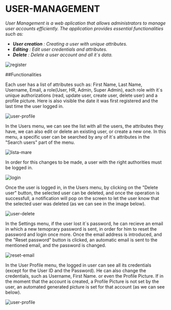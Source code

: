 # USER-MANAGEMENT
_User Management is a web aplication that allows administrators to manage user accounts efficiently.
The application provides essential functionalities such as:_

- ***User creation*** _: Creating a user with unique attributes._
- ***Editing*** _: Edit user credentials and attributes._
- ***Delete*** _: Delete a user account and all it`s data._

![register](https://github.com/user-attachments/assets/d19c8bba-184f-439e-a0e0-81b02ddb16f5)

##Functionalities

Each user has a list of attributes such as:
First Name, Last Name, Username, Email, a role(User, HR, Admin, Super Admin), each role with it`s unique authorizations (read, update user, create user, delete user) and a profile picture. Here is also visible the date it was first registered and the last time the user logged in.

![user-profile](https://github.com/user-attachments/assets/af4d77c3-f7ee-47ec-af24-239be0ef47c8)

In the Users menu, we can see the list with all the users, the attributes they have, we can also edit or delete an existing user, or create a new one.
In this menu, a specific user can be searched by any of it`s attributes in the "Search users" part of the menu.

![lista-mare](https://github.com/user-attachments/assets/af8960a2-149e-4e8e-a575-0ea22effc2a4)

In order for this changes to be made, a user with the right authorities must be logged in.

![login](https://github.com/user-attachments/assets/c365b652-7da6-4d75-ba69-c5af9e5b0a3d)

Once the user is logged in, in the Users menu, by clicking on the "Delete user" button, the selected user can be deleted, and once the operation is successfull, a notification will pop on the screen to let the user know that the selected user was deleted (as we can see in the image below).

![user-delete](https://github.com/user-attachments/assets/36ed9a61-c336-4cf3-b94a-5e4d29ea2fef)

In the Settings menu, if the user lost it`s password, he can recieve an email in which a new temoprary password is sent, in order for him to reset the password and login once more. Once the email address is introduced, and the "Reset password" button is clicked, an automatic email is sent to the mentioned email, and the password is changed.

![reset-email](https://github.com/user-attachments/assets/3add5cf5-7f4b-4090-a5ab-08e9f691fd22)

In the User Profile menu, the logged in user can see all its credentials (except for the User ID and the Password). He can also change the credentials, such as Username, First Name. or even the Profile Picture. If in the moment that the account is created, a Profile Picture is not set by the user, an automated generated picture is set for that account (as we can see below).

![user-profile](https://github.com/user-attachments/assets/7b531724-dba0-4901-b997-36c87cad8457)




